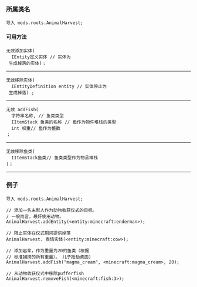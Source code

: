### 所属类名

```zenscript
导入 mods.roots.AnimalHarvest;
```

#### 可用方法

```zenscript
无效添加实体(
  IEntity定义实体 // 实体为
 生成掉落的实体)；
```

* * *

```zenscript
无效移除实体(
  IEntityDefinition entity // 实体停止为
 生成掉落) ;
```

* * *

```zenscript
无效 addFish(
  字符串名称, // 鱼类类型
  IItemStack 鱼类的名称 // 鱼作为物件堆栈的类型
  int 权重// 鱼作为整数
；
```

* * *

```zenscript
无效移除鱼类(
  IItemStack鱼类// 鱼类类型作为物品堆栈
)；
```

* * *

### 例子

```zenscript
导入 mods.roots.AnimalHarvest;

// 添加一名末影人作为动物收获仪式的目标。
/ 一般而言，最好使用动物。
AnimalHarvest.addEntity(<entity:minecraft:enderman>);

// 阻止实体在仪式期间提供掉落
AnimalHarvest. 表情实体(<entity:minecraft:cow>);

// 添加岩浆，作为重量为20的鱼类（根据 
// 标准捕捞的所有重量）。 儿子抢劫桌面)
AnimalHarvest.addFish("magma_cream", <minecraft:magma_cream>, 20);

// 从动物收获仪式中移除pufferfish
AnimalHarvest.removeFish(<minecraft:fish:3>);
```
